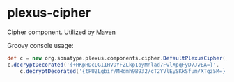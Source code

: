 plexus-cipher
=============

Cipher component. Utilized by [Maven](http://maven.apache.org/)

Groovy console usage:

```groovy
def c = new org.sonatype.plexus.components.cipher.DefaultPlexusCipher()
c.decryptDecorated('{+HKpHDcLGIIHVDYFZLkp1oyMnlad7FvlXpqFyD7JvEA=}',
    c.decryptDecorated('{tPUZLgbir/MHdmh9B932/cT2YVlEySKkSfum/XTqz5M=}', 'settings.security'))
```
